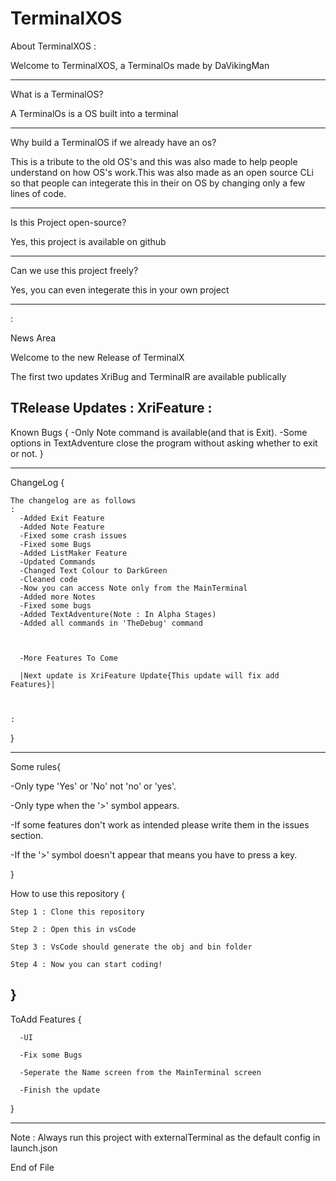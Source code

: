 # TerminalXOS

About TerminalXOS
:

Welcome to TerminalXOS, a TerminalOs made by DaVikingMan

---------------------------------------------------------------------------------------------------------------------------------------

What is a TerminalOS?

A TerminalOs is a OS built into a terminal

---------------------------------------------------------------------------------------------------------------------------------------

Why build a TerminalOS if we already have an os?

This is a tribute to the old OS's and this was also made to help people understand on how OS's work.This was also made as an open source CLi so that people can integerate this in their on OS by changing only a few lines of code.

---------------------------------------------------------------------------------------------------------------------------------------
Is this Project open-source?

Yes, this project is available on github

---------------------------------------------------------------------------------------------------------------------------------------

Can we use this project freely?

Yes, you can even integerate this in your own project

---------------------------------------------------------------------------------------------------------------------------------------
:

News Area

Welcome to the new Release of TerminalX


The first two updates XriBug and TerminalR are available publically

TRelease Updates
:
    XriFeature
:
---------------------------------------------------------------------------------------------------------------------------------------

Known Bugs
{
  -Only Note command is available(and that is Exit).
  -Some options in TextAdventure close the program without asking whether to exit or not.
}

---------------------------------------------------------------------------------------------------------------------------------------

ChangeLog
{


    The changelog are as follows
    :
      -Added Exit Feature
      -Added Note Feature
      -Fixed some crash issues
      -Fixed some Bugs
      -Added ListMaker Feature
      -Updated Commands
      -Changed Text Colour to DarkGreen
      -Cleaned code
      -Now you can access Note only from the MainTerminal
      -Added more Notes
      -Fixed some bugs
      -Added TextAdventure(Note : In Alpha Stages)
      -Added all commands in 'TheDebug' command

      

      -More Features To Come

      |Next update is XriFeature Update{This update will fix add Features}|



    :

}

---------------------------------------------------------------------------------------------------------------------------------------

Some rules{

  -Only type 'Yes' or 'No' not 'no' or 'yes'.
  
  -Only type when the '>' symbol appears.
  
  -If some features don't work as intended please write them in the issues section.
  
  -If the '>' symbol doesn't appear that means you have to press a key.
   
}

How to use this repository
{
    
    Step 1 : Clone this repository
    
    Step 2 : Open this in vsCode
    
    Step 3 : VsCode should generate the obj and bin folder
    
    Step 4 : Now you can start coding!

}
---------------------------------------------------------------------------------------------------------------------------------------

ToAdd Features
{
      
      -UI
      
      -Fix some Bugs
      
      -Seperate the Name screen from the MainTerminal screen
      
      -Finish the update
}

---------------------------------------------------------------------------------------------------------------------------------------

Note : Always run this project with externalTerminal as the default config in launch.json













End of File
